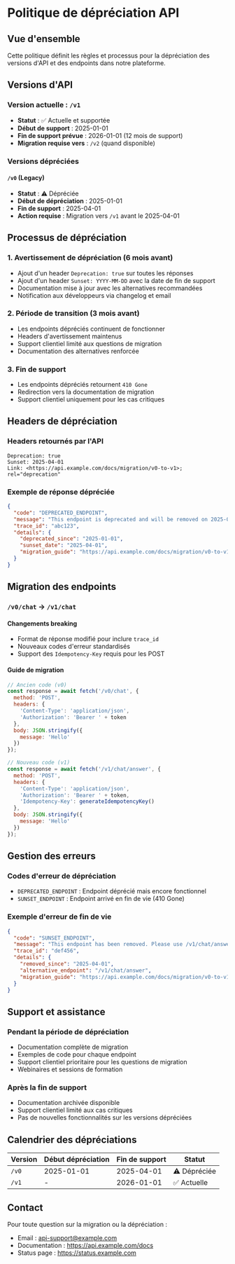 # Politique de dépréciation API

## Vue d'ensemble

Cette politique définit les règles et processus pour la dépréciation des versions d'API et des endpoints dans notre plateforme.

## Versions d'API

### Version actuelle : `/v1`

- **Statut** : ✅ Actuelle et supportée
- **Début de support** : 2025-01-01
- **Fin de support prévue** : 2026-01-01 (12 mois de support)
- **Migration requise vers** : `/v2` (quand disponible)

### Versions dépréciées

#### `/v0` (Legacy)
- **Statut** : ⚠️ Dépréciée
- **Début de dépréciation** : 2025-01-01
- **Fin de support** : 2025-04-01
- **Action requise** : Migration vers `/v1` avant le 2025-04-01

## Processus de dépréciation

### 1. Avertissement de dépréciation (6 mois avant)
- Ajout d'un header `Deprecation: true` sur toutes les réponses
- Ajout d'un header `Sunset: YYYY-MM-DD` avec la date de fin de support
- Documentation mise à jour avec les alternatives recommandées
- Notification aux développeurs via changelog et email

### 2. Période de transition (3 mois avant)
- Les endpoints dépréciés continuent de fonctionner
- Headers d'avertissement maintenus
- Support clientiel limité aux questions de migration
- Documentation des alternatives renforcée

### 3. Fin de support
- Les endpoints dépréciés retournent `410 Gone`
- Redirection vers la documentation de migration
- Support clientiel uniquement pour les cas critiques

## Headers de dépréciation

### Headers retournés par l'API

```http
Deprecation: true
Sunset: 2025-04-01
Link: <https://api.example.com/docs/migration/v0-to-v1>; rel="deprecation"
```

### Exemple de réponse dépréciée

```json
{
  "code": "DEPRECATED_ENDPOINT",
  "message": "This endpoint is deprecated and will be removed on 2025-04-01. Please migrate to /v1/chat/answer",
  "trace_id": "abc123",
  "details": {
    "deprecated_since": "2025-01-01",
    "sunset_date": "2025-04-01",
    "migration_guide": "https://api.example.com/docs/migration/v0-to-v1"
  }
}
```

## Migration des endpoints

### `/v0/chat` → `/v1/chat`

#### Changements breaking
- Format de réponse modifié pour inclure `trace_id`
- Nouveaux codes d'erreur standardisés
- Support des `Idempotency-Key` requis pour les POST

#### Guide de migration

```javascript
// Ancien code (v0)
const response = await fetch('/v0/chat', {
  method: 'POST',
  headers: {
    'Content-Type': 'application/json',
    'Authorization': 'Bearer ' + token
  },
  body: JSON.stringify({
    message: 'Hello'
  })
});

// Nouveau code (v1)
const response = await fetch('/v1/chat/answer', {
  method: 'POST',
  headers: {
    'Content-Type': 'application/json',
    'Authorization': 'Bearer ' + token,
    'Idempotency-Key': generateIdempotencyKey()
  },
  body: JSON.stringify({
    message: 'Hello'
  })
});
```

## Gestion des erreurs

### Codes d'erreur de dépréciation

- `DEPRECATED_ENDPOINT` : Endpoint déprécié mais encore fonctionnel
- `SUNSET_ENDPOINT` : Endpoint arrivé en fin de vie (410 Gone)

### Exemple d'erreur de fin de vie

```json
{
  "code": "SUNSET_ENDPOINT",
  "message": "This endpoint has been removed. Please use /v1/chat/answer instead.",
  "trace_id": "def456",
  "details": {
    "removed_since": "2025-04-01",
    "alternative_endpoint": "/v1/chat/answer",
    "migration_guide": "https://api.example.com/docs/migration/v0-to-v1"
  }
}
```

## Support et assistance

### Pendant la période de dépréciation
- Documentation complète de migration
- Exemples de code pour chaque endpoint
- Support clientiel prioritaire pour les questions de migration
- Webinaires et sessions de formation

### Après la fin de support
- Documentation archivée disponible
- Support clientiel limité aux cas critiques
- Pas de nouvelles fonctionnalités sur les versions dépréciées

## Calendrier des dépréciations

| Version | Début dépréciation | Fin de support | Statut |
|---------|-------------------|-----------------|---------|
| `/v0`   | 2025-01-01        | 2025-04-01      | ⚠️ Dépréciée |
| `/v1`   | -                 | 2026-01-01      | ✅ Actuelle |

## Contact

Pour toute question sur la migration ou la dépréciation :
- Email : api-support@example.com
- Documentation : https://api.example.com/docs
- Status page : https://status.example.com
